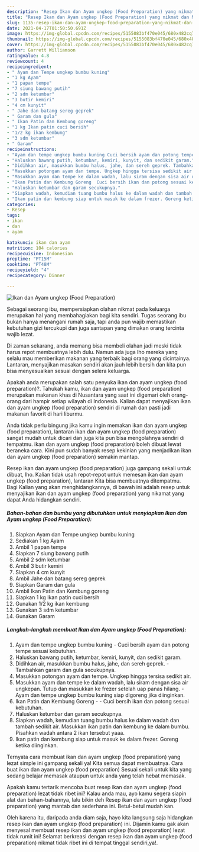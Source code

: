 ```yaml
---
description: "Resep Ikan dan Ayam ungkep (Food Preparation) yang nikmat dan Mudah Dibuat"
title: "Resep Ikan dan Ayam ungkep (Food Preparation) yang nikmat dan Mudah Dibuat"
slug: 1135-resep-ikan-dan-ayam-ungkep-food-preparation-yang-nikmat-dan-mudah-dibuat
date: 2021-04-17T01:50:50.691Z
image: https://img-global.cpcdn.com/recipes/5155083bf470e045/680x482cq70/ikan-dan-ayam-ungkep-food-preparation-foto-resep-utama.jpg
thumbnail: https://img-global.cpcdn.com/recipes/5155083bf470e045/680x482cq70/ikan-dan-ayam-ungkep-food-preparation-foto-resep-utama.jpg
cover: https://img-global.cpcdn.com/recipes/5155083bf470e045/680x482cq70/ikan-dan-ayam-ungkep-food-preparation-foto-resep-utama.jpg
author: Garrett Williamson
ratingvalue: 4.8
reviewcount: 4
recipeingredient:
- " Ayam dan Tempe ungkep bumbu kuning"
- "1 kg Ayam"
- "1 papan tempe"
- "7 siung bawang putih"
- "2 sdm ketumbar"
- "3 butir kemiri"
- "4 cm kunyit"
- " Jahe dan batang sereg geprek"
- " Garam dan gula"
- " Ikan Patin dan Kembung goreng"
- "1 kg Ikan patin cuci bersih"
- "1/2 kg ikan kembung"
- "3 sdm ketumbar"
- " Garam"
recipeinstructions:
- "Ayam dan tempe ungkep bumbu kuning Cuci bersih ayam dan potong tempe sesuai kebutuhan."
- "Haluskan bawang putih, ketumbar, kemiri, kunyit, dan sedikit garam."
- "Didihkan air, masukkan bumbu halus, jahe, dan sereh geprek. Tambahkan garam dan gula secukupnya."
- "Masukkan potongan ayam dan tempe. Ungkep hingga tersisa sedikit air."
- "Masukkan ayam dan tempe ke dalam wadah, lalu siram dengan sisa air ungkepan. Tutup dan masukkan ke frezer setelah uap panas hilang.  Ayam dan tempe ungkep bumbu kuning siap digoreng jika diinginkan."
- "Ikan Patin dan Kembung Goreng  Cuci bersih ikan dan potong sesuai kebutuhan."
- "Haluskan ketumbar dan garam secukupnya."
- "Siapkan wadah, kemudian tuang bumbu halus ke dalam wadah dan tambah sedikit air. Masukkan ikan patin dan kembung ke dalam bumbu. Pisahkan wadah antara 2 ikan tersebut yaaa."
- "Ikan patin dan kembung siap untuk masuk ke dalam frezer. Goreng ketika diinginkan."
categories:
- Resep
tags:
- ikan
- dan
- ayam

katakunci: ikan dan ayam 
nutrition: 104 calories
recipecuisine: Indonesian
preptime: "PT15M"
cooktime: "PT48M"
recipeyield: "4"
recipecategory: Dinner

---
```



![Ikan dan Ayam ungkep (Food Preparation)](https://img-global.cpcdn.com/recipes/5155083bf470e045/680x482cq70/ikan-dan-ayam-ungkep-food-preparation-foto-resep-utama.jpg)

Sebagai seorang ibu, mempersiapkan olahan nikmat pada keluarga merupakan hal yang membahagiakan bagi kita sendiri. Tugas seorang ibu bukan hanya menangani rumah saja, tapi anda pun wajib memastikan kebutuhan gizi tercukupi dan juga santapan yang dimakan orang tercinta wajib lezat.

Di zaman  sekarang, anda memang bisa membeli olahan jadi meski tidak harus repot membuatnya lebih dulu. Namun ada juga lho mereka yang selalu mau memberikan makanan yang terbaik bagi orang yang dicintainya. Lantaran, menyajikan masakan sendiri akan jauh lebih bersih dan kita pun bisa menyesuaikan sesuai dengan selera keluarga. 



Apakah anda merupakan salah satu penyuka ikan dan ayam ungkep (food preparation)?. Tahukah kamu, ikan dan ayam ungkep (food preparation) merupakan makanan khas di Nusantara yang saat ini digemari oleh orang-orang dari hampir setiap wilayah di Indonesia. Kalian dapat menyajikan ikan dan ayam ungkep (food preparation) sendiri di rumah dan pasti jadi makanan favorit di hari liburmu.

Anda tidak perlu bingung jika kamu ingin memakan ikan dan ayam ungkep (food preparation), lantaran ikan dan ayam ungkep (food preparation) sangat mudah untuk dicari dan juga kita pun bisa mengolahnya sendiri di tempatmu. ikan dan ayam ungkep (food preparation) boleh dibuat lewat beraneka cara. Kini pun sudah banyak resep kekinian yang menjadikan ikan dan ayam ungkep (food preparation) semakin mantap.

Resep ikan dan ayam ungkep (food preparation) juga gampang sekali untuk dibuat, lho. Kalian tidak usah repot-repot untuk memesan ikan dan ayam ungkep (food preparation), lantaran Kita bisa membuatnya ditempatmu. Bagi Kalian yang akan menghidangkannya, di bawah ini adalah resep untuk menyajikan ikan dan ayam ungkep (food preparation) yang nikamat yang dapat Anda hidangkan sendiri.

<!--inarticleads1-->

##### Bahan-bahan dan bumbu yang dibutuhkan untuk menyiapkan Ikan dan Ayam ungkep (Food Preparation):

1. Siapkan  Ayam dan Tempe ungkep bumbu kuning
1. Sediakan 1 kg Ayam
1. Ambil 1 papan tempe
1. Siapkan 7 siung bawang putih
1. Ambil 2 sdm ketumbar
1. Ambil 3 butir kemiri
1. Siapkan 4 cm kunyit
1. Ambil  Jahe dan batang sereg geprek
1. Siapkan  Garam dan gula
1. Ambil  Ikan Patin dan Kembung goreng
1. Siapkan 1 kg Ikan patin cuci bersih
1. Gunakan 1/2 kg ikan kembung
1. Gunakan 3 sdm ketumbar
1. Gunakan  Garam




<!--inarticleads2-->

##### Langkah-langkah membuat Ikan dan Ayam ungkep (Food Preparation):

1. Ayam dan tempe ungkep bumbu kuning - Cuci bersih ayam dan potong tempe sesuai kebutuhan.
1. Haluskan bawang putih, ketumbar, kemiri, kunyit, dan sedikit garam.
1. Didihkan air, masukkan bumbu halus, jahe, dan sereh geprek. - Tambahkan garam dan gula secukupnya.
1. Masukkan potongan ayam dan tempe. Ungkep hingga tersisa sedikit air.
1. Masukkan ayam dan tempe ke dalam wadah, lalu siram dengan sisa air ungkepan. Tutup dan masukkan ke frezer setelah uap panas hilang.  - Ayam dan tempe ungkep bumbu kuning siap digoreng jika diinginkan.
1. Ikan Patin dan Kembung Goreng -  - Cuci bersih ikan dan potong sesuai kebutuhan.
1. Haluskan ketumbar dan garam secukupnya.
1. Siapkan wadah, kemudian tuang bumbu halus ke dalam wadah dan tambah sedikit air. Masukkan ikan patin dan kembung ke dalam bumbu. Pisahkan wadah antara 2 ikan tersebut yaaa.
1. Ikan patin dan kembung siap untuk masuk ke dalam frezer. Goreng ketika diinginkan.




Ternyata cara membuat ikan dan ayam ungkep (food preparation) yang lezat simple ini gampang sekali ya! Kita semua dapat membuatnya. Cara buat ikan dan ayam ungkep (food preparation) Sesuai sekali untuk kita yang sedang belajar memasak ataupun untuk anda yang telah hebat memasak.

Apakah kamu tertarik mencoba buat resep ikan dan ayam ungkep (food preparation) lezat tidak ribet ini? Kalau anda mau, ayo kamu segera siapin alat dan bahan-bahannya, lalu bikin deh Resep ikan dan ayam ungkep (food preparation) yang mantab dan sederhana ini. Betul-betul mudah kan. 

Oleh karena itu, daripada anda diam saja, hayo kita langsung saja hidangkan resep ikan dan ayam ungkep (food preparation) ini. Dijamin kamu gak akan menyesal membuat resep ikan dan ayam ungkep (food preparation) lezat tidak rumit ini! Selamat berkreasi dengan resep ikan dan ayam ungkep (food preparation) nikmat tidak ribet ini di tempat tinggal sendiri,ya!.

